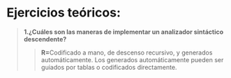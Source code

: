 # Ejercicios teóricos:
> <b>1.¿Cuáles son las maneras de implementar un analizador sintáctico descendente?</b>
>> <b>R=</b>Codificado a mano, de descenso recursivo, y generados automáticamente. Los generados automáticamente pueden ser guiados por tablas o codificados directamente.